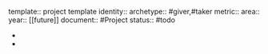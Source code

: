 template:: project template
identity:: 
archetype:: #giver,#taker
metric:: 
area::
year:: [[future]]
document:: #Project
status:: #todo

-
-